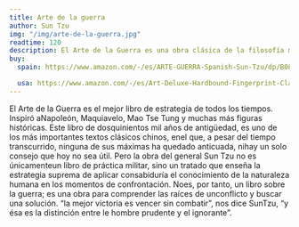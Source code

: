 ```yaml
---
title: Arte de la guerra
author: Sun Tzu
img: "/img/arte-de-la-guerra.jpg"
readtime: 120
description: El Arte de la Guerra es una obra clásica de la filosofía militar que analiza las estrategias y tácticas de guerra desde una perspectiva ética y moral. Sun Tzu, un general y estratega militar chino, ofrece consejos sobre cómo ganar y perder en la guerra, y cómo mantener la moral y la disciplina en el ejército. La obra se centra en la importancia de la planificación, la disciplina, la lealtad y la estrategia, y en cómo estos factores pueden influir en el éxito o el fracaso en la guerra.
buy:
  spain: https://www.amazon.com/-/es/ARTE-GUERRA-Spanish-Sun-Tzu/dp/B08LGSDHD9?crid=2FSHDC1149886&dib=eyJ2IjoiMSJ9.JdL-I3CGEQcDGtAWe00Nyj2gjzgjtMxAG2GXkDHr0UOUuvIQNyWrMcOuxpjr8fB0CBwcycdlwxBKfuH7ONkLQHUENEGA70f-M8wprmt_sUDZXdUyHU4va9IHYBCfog2QoQDYKJ5iHIXVzodcE356liRkZV2Uf4jk5vODTKcpcSteQnx3mO8zrgP_mSuv4-SGRTO62FpBqCWv73qi0Wad4i4srtxVI1CqW_Q7K_NZMTU.Q1YChAan4JN0cM3UWcOK4Px10dJhVurwzeclnXGt9Gs&dib_tag=se&keywords=el+arte+de+la+guerra&qid=1738467859&sprefix=arate+de+la+gu%2Caps%2C226&sr=8-1

  usa: https://www.amazon.com/-/es/Art-Deluxe-Hardbound-Fingerprint-Classics/dp/9388369696?crid=316TO6YX0YM6J&dib=eyJ2IjoiMSJ9.XvMZ5WB85b68ph-olks_j88DDuO_7Jmtt6coz42L1CcGVG-_Et_Re9G2r9HocdOrpbYGAeutLm1rucsyVzx04bVfRzIvgf9hadN04XPe-XoEsm1f_YktGs5IjgiUBen-cuGBYKwCr_2eBXV1B0kHPTfZczyU7azcVlAVq9NuXhSOn_oz-qo6mTq7P7RUBt5uw8JH1qr5EpUXqa6jZUNuBdCysP4SLbiJG9_itq4hVQc.9xXhpGlKS7xqFB2gZjEsJpmAqxyO496qoWSNUFQ0OXI&dib_tag=se&keywords=el+arte+de+la+guerra+ingles&qid=1738467910&sprefix=el+arte+de+la+guerra+i%2Caps%2C217&sr=8-1
---
```


El Arte de la Guerra es el mejor libro de estrategia de todos los tiempos. Inspiró aNapoleón, Maquiavelo, Mao Tse Tung y muchas más figuras históricas. Este libro de dosquinientos mil años de antigüedad, es uno de los más importantes textos clásicos chinos, enel que, a pesar del tiempo transcurrido, ninguna de sus máximas ha quedado anticuada, nihay un solo consejo que hoy no sea útil. Pero la obra del general Sun Tzu no es únicamenteun libro de práctica militar, sino un tratado que enseña la estrategia suprema de aplicar consabiduría el conocimiento de la naturaleza humana en los momentos de confrontación. Noes, por tanto, un libro sobre la guerra; es una obra para comprender las raíces de unconflicto y buscar una solución. “la mejor victoria es vencer sin combatir”, nos dice SunTzu, “y ésa es la distinción entre le hombre prudente y el ignorante”.
